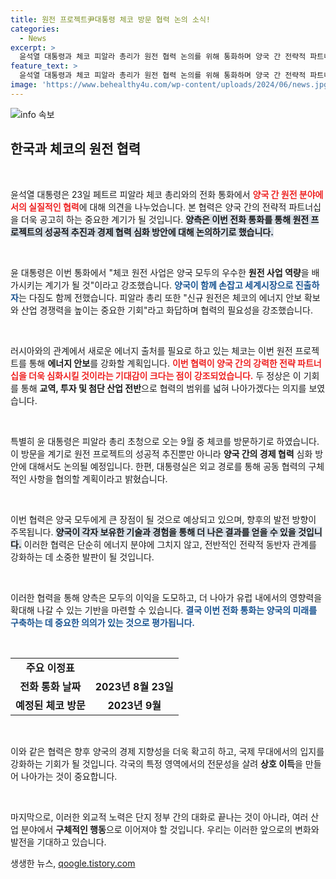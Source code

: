 ```yaml
---
title: 원전 프로젝트尹대통령 체코 방문 협력 논의 소식!
categories:
  - News
excerpt: >
  윤석열 대통령과 체코 피알라 총리가 원전 협력 논의를 위해 통화하며 양국 간 전략적 파트너십을 강조! 오는 9월 체코 방문 예정, 기대되는 에너지 협력의 새로운 시대가 시작된다.
feature_text: >
  윤석열 대통령과 체코 피알라 총리가 원전 협력 논의를 위해 통화하며 양국 간 전략적 파트너십을 강조! 오는 9월 체코 방문 예정, 기대되는 에너지 협력의 새로운 시대가 시작된다.
image: 'https://www.behealthy4u.com/wp-content/uploads/2024/06/news.jpg'
---
```


<p><img src="https://www.behealthy4u.com/wp-content/uploads/2024/06/news.jpg" alt="info 속보" /></p>

<h2 data-ke-size="size26">한국과 체코의 원전 협력</h2>

<p data-ke-size="size16">&nbsp;</p>

<p>윤석열 대통령은 23일 페트르 피알라 체코 총리와의 전화 통화에서 <b><span style="color: #ee2323;">양국 간 원전 분야에서의 실질적인 협력</span></b>에 대해 의견을 나누었습니다. 본 협력은 양국 간의 전략적 파트너십을 더욱 공고히 하는 중요한 계기가 될 것입니다. <b><span style="background-color: #21538527;">양측은 이번 전화 통화를 통해 원전 프로젝트의 성공적 추진과 경제 협력 심화 방안에 대해 논의하기로 했습니다.</span></b>  </p>

<p data-ke-size="size16">&nbsp;</p>

<p>윤 대통령은 이번 통화에서 "체코 원전 사업은 양국 모두의 우수한 <b>원전 사업 역량</b>을 배가시키는 계기가 될 것"이라고 강조했습니다. <b><span style="color: #1a5490;">양국이 함께 손잡고 세계시장으로 진출하자</span></b>는 다짐도 함께 전했습니다. 피알라 총리 또한 "신규 원전은 체코의 에너지 안보 확보와 산업 경쟁력을 높이는 중요한 기회"라고 화답하며 협력의 필요성을 강조했습니다.  </p>

<p data-ke-size="size16">&nbsp;</p>

<p>러시아와의 관계에서 새로운 에너지 출처를 필요로 하고 있는 체코는 이번 원전 프로젝트를 통해 <b>에너지 안보</b>를 강화할 계획입니다. <b><span style="color: #ee2323;">이번 협력이 양국 간의 강력한 전략 파트너십을 더욱 심화시킬 것이라는 기대감이 크다는 점이 강조되었습니다.</span></b>  두 정상은 이 기회를 통해 <b>교역, 투자 및 첨단 산업 전반</b>으로 협력의 범위를 넓혀 나아가겠다는 의지를 보였습니다.  </p>

<p data-ke-size="size16">&nbsp;</p>

<p>특별히 윤 대통령은 피알라 총리 초청으로 오는 9월 중 체코를 방문하기로 하였습니다. 이 방문을 계기로 원전 프로젝트의 성공적 추진뿐만 아니라 <b>양국 간의 경제 협력</b> 심화 방안에 대해서도 논의될 예정입니다. 한편, 대통령실은 외교 경로를 통해 공동 협력의 구체적인 사항을 협의할 계획이라고 밝혔습니다.  </p>

<p data-ke-size="size16">&nbsp;</p>

<p>이번 협력은 양국 모두에게 큰 장점이 될 것으로 예상되고 있으며, 향후의 발전 방향이 주목됩니다. <b><span style="background-color: #21538527;">양국이 각자 보유한 기술과 경험을 통해 더 나은 결과를 얻을 수 있을 것입니다.</span></b> 이러한 협력은 단순히 에너지 분야에 그치지 않고, 전반적인 전략적 동반자 관계를 강화하는 데 소중한 발판이 될 것입니다.  </p>

<p data-ke-size="size16">&nbsp;</p>

<p>이러한 협력을 통해 양측은 모두의 이익을 도모하고, 더 나아가 유럽 내에서의 영향력을 확대해 나갈 수 있는 기반을 마련할 수 있습니다. <b><span style="color: #1a5490;">결국 이번 전화 통화는 양국의 미래를 구축하는 데 중요한 의의가 있는 것으로 평가됩니다.</span></b>   </p>

<p data-ke-size="size16">&nbsp;</p>

<table>
  <tr>
    <td style="text-align: center; height: 17px;"><b>주요 이정표</b></td>
  </tr>
  <tr>
    <td style="text-align: center; height: 17px;"><b>전화 통화 날짜</b></td>
    <td style="text-align: center; height: 17px;"><b>2023년 8월 23일</b></td>
  </tr>
  <tr>
    <td style="text-align: center; height: 17px;"><b>예정된 체코 방문</b></td>
    <td style="text-align: center; height: 17px;"><b>2023년 9월</b></td>
  </tr>
</table>

<p data-ke-size="size16">&nbsp;</p>

<p>이와 같은 협력은 향후 양국의 경제 지향성을 더욱 확고히 하고, 국제 무대에서의 입지를 강화하는 기회가 될 것입니다. 각국의 특정 영역에서의 전문성을 살려 <b>상호 이득</b>을 만들어 나아가는 것이 중요합니다.</p>

<p data-ke-size="size16">&nbsp;</p>

<p>마지막으로, 이러한 외교적 노력은 단지 정부 간의 대화로 끝나는 것이 아니라, 여러 산업 분야에서 <b>구체적인 행동</b>으로 이어져야 할 것입니다. 우리는 이러한 앞으로의 변화와 발전을 기대하고 있습니다. </p>
생생한 뉴스, <a href="https://qoogle.tistory.com" rel="dofollow">qoogle.tistory.com</a>


